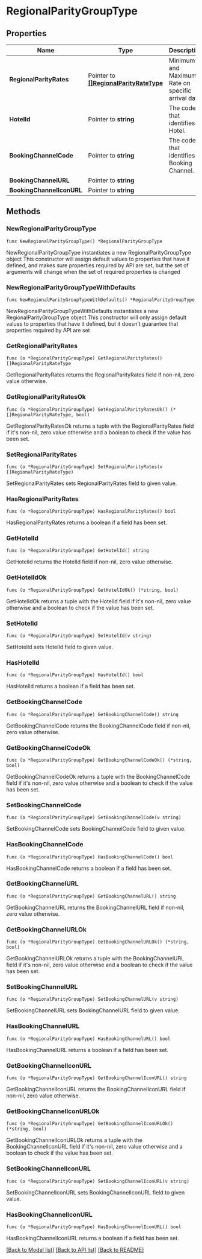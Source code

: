 # RegionalParityGroupType

## Properties

Name | Type | Description | Notes
------------ | ------------- | ------------- | -------------
**RegionalParityRates** | Pointer to [**[]RegionalParityRateType**](RegionalParityRateType.md) | Minimum and Maximum Rate on specific arrival date. | [optional] 
**HotelId** | Pointer to **string** | The code that identifies a Hotel. | [optional] 
**BookingChannelCode** | Pointer to **string** | The code that identifies a Booking Channel. | [optional] 
**BookingChannelURL** | Pointer to **string** |  | [optional] 
**BookingChannelIconURL** | Pointer to **string** |  | [optional] 

## Methods

### NewRegionalParityGroupType

`func NewRegionalParityGroupType() *RegionalParityGroupType`

NewRegionalParityGroupType instantiates a new RegionalParityGroupType object
This constructor will assign default values to properties that have it defined,
and makes sure properties required by API are set, but the set of arguments
will change when the set of required properties is changed

### NewRegionalParityGroupTypeWithDefaults

`func NewRegionalParityGroupTypeWithDefaults() *RegionalParityGroupType`

NewRegionalParityGroupTypeWithDefaults instantiates a new RegionalParityGroupType object
This constructor will only assign default values to properties that have it defined,
but it doesn't guarantee that properties required by API are set

### GetRegionalParityRates

`func (o *RegionalParityGroupType) GetRegionalParityRates() []RegionalParityRateType`

GetRegionalParityRates returns the RegionalParityRates field if non-nil, zero value otherwise.

### GetRegionalParityRatesOk

`func (o *RegionalParityGroupType) GetRegionalParityRatesOk() (*[]RegionalParityRateType, bool)`

GetRegionalParityRatesOk returns a tuple with the RegionalParityRates field if it's non-nil, zero value otherwise
and a boolean to check if the value has been set.

### SetRegionalParityRates

`func (o *RegionalParityGroupType) SetRegionalParityRates(v []RegionalParityRateType)`

SetRegionalParityRates sets RegionalParityRates field to given value.

### HasRegionalParityRates

`func (o *RegionalParityGroupType) HasRegionalParityRates() bool`

HasRegionalParityRates returns a boolean if a field has been set.

### GetHotelId

`func (o *RegionalParityGroupType) GetHotelId() string`

GetHotelId returns the HotelId field if non-nil, zero value otherwise.

### GetHotelIdOk

`func (o *RegionalParityGroupType) GetHotelIdOk() (*string, bool)`

GetHotelIdOk returns a tuple with the HotelId field if it's non-nil, zero value otherwise
and a boolean to check if the value has been set.

### SetHotelId

`func (o *RegionalParityGroupType) SetHotelId(v string)`

SetHotelId sets HotelId field to given value.

### HasHotelId

`func (o *RegionalParityGroupType) HasHotelId() bool`

HasHotelId returns a boolean if a field has been set.

### GetBookingChannelCode

`func (o *RegionalParityGroupType) GetBookingChannelCode() string`

GetBookingChannelCode returns the BookingChannelCode field if non-nil, zero value otherwise.

### GetBookingChannelCodeOk

`func (o *RegionalParityGroupType) GetBookingChannelCodeOk() (*string, bool)`

GetBookingChannelCodeOk returns a tuple with the BookingChannelCode field if it's non-nil, zero value otherwise
and a boolean to check if the value has been set.

### SetBookingChannelCode

`func (o *RegionalParityGroupType) SetBookingChannelCode(v string)`

SetBookingChannelCode sets BookingChannelCode field to given value.

### HasBookingChannelCode

`func (o *RegionalParityGroupType) HasBookingChannelCode() bool`

HasBookingChannelCode returns a boolean if a field has been set.

### GetBookingChannelURL

`func (o *RegionalParityGroupType) GetBookingChannelURL() string`

GetBookingChannelURL returns the BookingChannelURL field if non-nil, zero value otherwise.

### GetBookingChannelURLOk

`func (o *RegionalParityGroupType) GetBookingChannelURLOk() (*string, bool)`

GetBookingChannelURLOk returns a tuple with the BookingChannelURL field if it's non-nil, zero value otherwise
and a boolean to check if the value has been set.

### SetBookingChannelURL

`func (o *RegionalParityGroupType) SetBookingChannelURL(v string)`

SetBookingChannelURL sets BookingChannelURL field to given value.

### HasBookingChannelURL

`func (o *RegionalParityGroupType) HasBookingChannelURL() bool`

HasBookingChannelURL returns a boolean if a field has been set.

### GetBookingChannelIconURL

`func (o *RegionalParityGroupType) GetBookingChannelIconURL() string`

GetBookingChannelIconURL returns the BookingChannelIconURL field if non-nil, zero value otherwise.

### GetBookingChannelIconURLOk

`func (o *RegionalParityGroupType) GetBookingChannelIconURLOk() (*string, bool)`

GetBookingChannelIconURLOk returns a tuple with the BookingChannelIconURL field if it's non-nil, zero value otherwise
and a boolean to check if the value has been set.

### SetBookingChannelIconURL

`func (o *RegionalParityGroupType) SetBookingChannelIconURL(v string)`

SetBookingChannelIconURL sets BookingChannelIconURL field to given value.

### HasBookingChannelIconURL

`func (o *RegionalParityGroupType) HasBookingChannelIconURL() bool`

HasBookingChannelIconURL returns a boolean if a field has been set.


[[Back to Model list]](../README.md#documentation-for-models) [[Back to API list]](../README.md#documentation-for-api-endpoints) [[Back to README]](../README.md)



